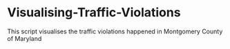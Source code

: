 # Visualising-Traffic-Violations
This script visualises the traffic violations happened in Montgomery County of Maryland
